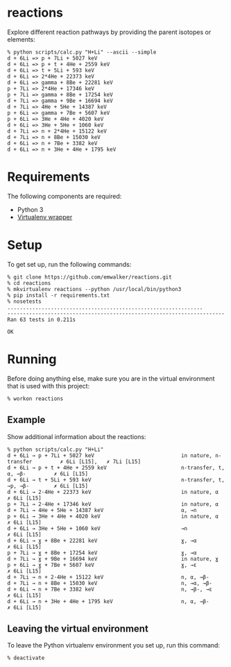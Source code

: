 reactions
======

Explore different reaction pathways by providing the parent isotopes or elements:

```
% python scripts/calc.py "H+Li" --ascii --simple
d + 6Li => p + 7Li + 5027 keV
d + 6Li => p + t + 4He + 2559 keV
d + 6Li => t + 5Li + 593 keV
d + 6Li => 2*4He + 22373 keV
d + 6Li => gamma + 8Be + 22281 keV
p + 7Li => 2*4He + 17346 keV
p + 7Li => gamma + 8Be + 17254 keV
d + 7Li => gamma + 9Be + 16694 keV
d + 7Li => 4He + 5He + 14387 keV
p + 6Li => gamma + 7Be + 5607 keV
p + 6Li => 3He + 4He + 4020 keV
d + 6Li => 3He + 5He + 1060 keV
d + 7Li => n + 2*4He + 15122 keV
d + 7Li => n + 8Be + 15030 keV
d + 6Li => n + 7Be + 3382 keV
d + 6Li => n + 3He + 4He + 1795 keV
```


# Requirements

The following components are required:
* Python 3
* [Virtualenv wrapper](https://virtualenvwrapper.readthedocs.org/en/latest/)

# Setup

To get set up, run the following commands:

```
% git clone https://github.com/emwalker/reactions.git
% cd reactions
% mkvirtualenv reactions --python /usr/local/bin/python3
% pip install -r requirements.txt
% nosetests
...............................................................
----------------------------------------------------------------------
Ran 63 tests in 0.211s

OK
```

# Running

Before doing anything else, make sure you are in the virtual environment that is used
with this project:
```
% workon reactions
```

## Example

Show additional information about the reactions:

```
% python scripts/calc.py "H+Li"
d + 6Li → p + 7Li + 5027 keV                            in nature, n-transfer         ✗ 6Li [L15],   ✗ 7Li [L15]
d + 6Li → p + t + 4He + 2559 keV                        n-transfer, t, α, →β-         ✗ 6Li [L15]
d + 6Li → t + 5Li + 593 keV                             n-transfer, t, →p, →β-        ✗ 6Li [L15]
d + 6Li → 2·4He + 22373 keV                             in nature, α                  ✗ 6Li [L15]
p + 7Li → 2·4He + 17346 keV                             in nature, α
d + 7Li → 4He + 5He + 14387 keV                         α, →n
p + 6Li → 3He + 4He + 4020 keV                          in nature, α                  ✗ 6Li [L15]
d + 6Li → 3He + 5He + 1060 keV                          →n                            ✗ 6Li [L15]
d + 6Li → ɣ + 8Be + 22281 keV                           ɣ, →α                         ✗ 6Li [L15]
p + 7Li → ɣ + 8Be + 17254 keV                           ɣ, →α
d + 7Li → ɣ + 9Be + 16694 keV                           in nature, ɣ
p + 6Li → ɣ + 7Be + 5607 keV                            ɣ, →ε                         ✗ 6Li [L15]
d + 7Li → n + 2·4He + 15122 keV                         n, α, →β-
d + 7Li → n + 8Be + 15030 keV                           n, →α, →β-
d + 6Li → n + 7Be + 3382 keV                            n, →β-, →ε                    ✗ 6Li [L15]
d + 6Li → n + 3He + 4He + 1795 keV                      n, α, →β-                     ✗ 6Li [L15]
```

## Leaving the virtual environment
To leave the Python virtualenv environment you set up, run this command:
```
% deactivate
```

